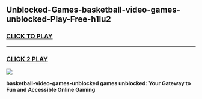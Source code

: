 
## Unblocked-Games-basketball-video-games-unblocked-Play-Free-h1lu2
<h3>
<a href="https://premium76.site?title=basketball-video-games-unblocked&ref=20A">CLICK TO PLAY</a></h3>
<hr>

<h3>
<a href="https://premium76.site?title=basketball-video-games-unblocked&ref=20A">CLICK 2 PLAY</a>
  
</h3>

<a href="https://premium76.site?title=basketball-video-games-unblocked&ref=20A"><img src="https://clearcache.store/games.png"></a>


**basketball-video-games-unblocked games unblocked: Your Gateway to Fun and Accessible Online Gaming**
